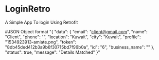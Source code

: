 # LoginRetro
A Simple App To login Using Retrofit




#JSON Object format
"{
    "data": {
        "email": "client@gmail.com",
        "name": "Client",
        "phone": "",
        "location": "Kuwait",
        "city": "Kuwait",
        "profile": "1534923913-amlate.png",
        "token": "8db45ded412b3a9b6f30715bd7f96b0a",
        "id": "6",
        "business_name": ""
    },
    "status": true,
    "message": "Details Matched"
}"

